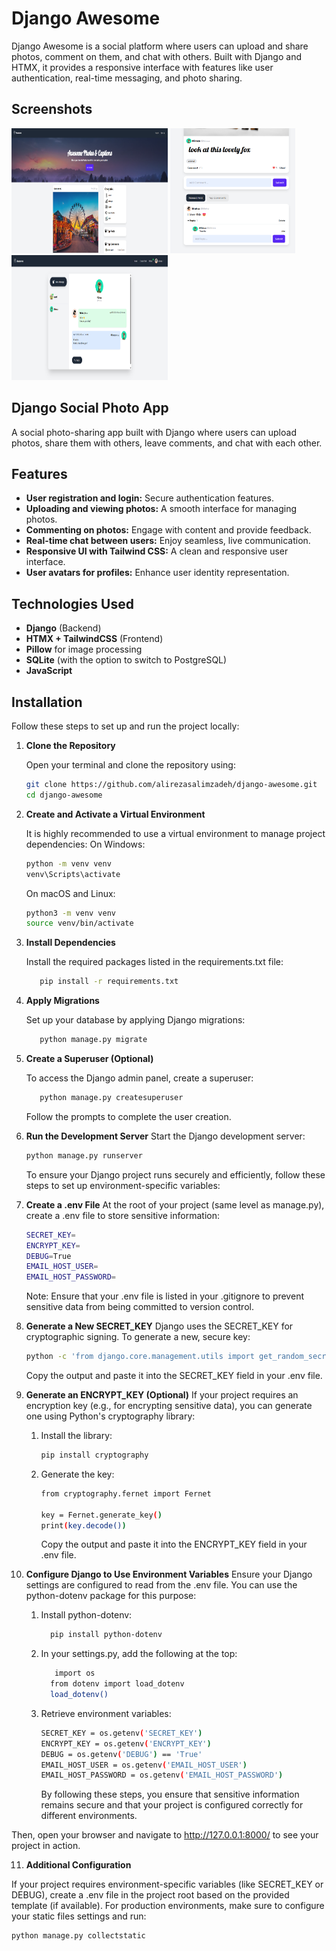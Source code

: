 # Django Awesome

Django Awesome is a social platform where users can upload and share photos, comment on them, and chat with others. Built with Django and HTMX, it provides a responsive interface with features like user authentication, real-time messaging, and photo sharing.

## Screenshots

<img src="images/home.png" alt="Home Screen" width="250" height="200" />     <img src="images/comment%20and%20reply.png" alt="Comment and Reply" width="200" height="200"/>     <img src="images/inbox%20message.png" alt="Inbox Message" width="250" height="200"/>




## Django Social Photo App

A social photo-sharing app built with Django where users can upload photos, share them with others, leave comments, and chat with each other.

## Features

- **User registration and login:** Secure authentication features.
- **Uploading and viewing photos:** A smooth interface for managing photos.
- **Commenting on photos:** Engage with content and provide feedback.
- **Real-time chat between users:** Enjoy seamless, live communication.
- **Responsive UI with Tailwind CSS:** A clean and responsive user interface.
- **User avatars for profiles:** Enhance user identity representation.

## Technologies Used

- **Django** (Backend)
- **HTMX + TailwindCSS** (Frontend)
- **Pillow** for image processing
- **SQLite** (with the option to switch to PostgreSQL)
- **JavaScript**

## Installation

Follow these steps to set up and run the project locally:

1. **Clone the Repository**

   Open your terminal and clone the repository using:
   ```bash
   git clone https://github.com/alirezasalimzadeh/django-awesome.git
   cd django-awesome
   
2. **Create and Activate a Virtual Environment**
   
   It is highly recommended to use a virtual environment to manage project dependencies:
   On Windows:
      ```bash
      python -m venv venv
      venv\Scripts\activate
   ```
   On macOS and Linux:
      ```bash
      python3 -m venv venv
      source venv/bin/activate
   ```
3. **Install Dependencies**

   Install the required packages listed in the requirements.txt file:
   ```bash
      pip install -r requirements.txt
   ```

4. **Apply Migrations**

   Set up your database by applying Django migrations:
   ```bash
      python manage.py migrate
   ```
5. **Create a Superuser (Optional)**
   
   To access the Django admin panel, create a superuser:
   ```bash
      python manage.py createsuperuser
   ```
   
   Follow the prompts to complete the user creation.
   
6. **Run the Development Server**
   Start the Django development server:
   ```bash
   python manage.py runserver
   ```
   
   To ensure your Django project runs securely and efficiently, follow these steps to set up environment-specific variables:
7. **Create a .env File**
   At the root of your project (same level as manage.py), create a .env file to store sensitive information:
   ```bash
   SECRET_KEY=
   ENCRYPT_KEY=
   DEBUG=True
   EMAIL_HOST_USER=
   EMAIL_HOST_PASSWORD=
   ```
   Note: Ensure that your .env file is listed in your .gitignore to prevent sensitive data from being committed to version control.
   
8. **Generate a New SECRET_KEY**
   Django uses the SECRET_KEY for cryptographic signing. To generate a new, secure key:
   ```bash
   python -c 'from django.core.management.utils import get_random_secret_key; print(get_random_secret_key())'
   ```
   Copy the output and paste it into the SECRET_KEY field in your .env file.
   
9. **Generate an ENCRYPT_KEY (Optional)**
   If your project requires an encryption key (e.g., for encrypting sensitive data), you can generate one using Python's cryptography library:
      1. Install the library:
          ```bash
          pip install cryptography
          ```
      2. Generate the key:
         ```bash
         from cryptography.fernet import Fernet
      
         key = Fernet.generate_key()
         print(key.decode())
         ```
         Copy the output and paste it into the ENCRYPT_KEY field in your .env file.

10. **Configure Django to Use Environment Variables**
    Ensure your Django settings are configured to read from the .env file. You can use the python-dotenv package for this purpose:
    1. Install python-dotenv:
        ```bash
          pip install python-dotenv
        ```
    2. In your settings.py, add the following at the top:
       ```bash
          import os
         from dotenv import load_dotenv
         load_dotenv()
       ```
    3. Retrieve environment variables:
       ```bash
       SECRET_KEY = os.getenv('SECRET_KEY')
       ENCRYPT_KEY = os.getenv('ENCRYPT_KEY')
       DEBUG = os.getenv('DEBUG') == 'True'
       EMAIL_HOST_USER = os.getenv('EMAIL_HOST_USER')
       EMAIL_HOST_PASSWORD = os.getenv('EMAIL_HOST_PASSWORD')
       ```
       By following these steps, you ensure that sensitive information remains secure and that your project is configured correctly for different environments.


Then, open your browser and navigate to http://127.0.0.1:8000/ to see your project in action.

11. **Additional Configuration**
   
   If your project requires environment-specific variables (like SECRET_KEY or DEBUG), create a .env file in the project root based on the provided template (if available).
   For production environments, make sure to configure your static files settings and run:
   ```bash
   python manage.py collectstatic
   ```

